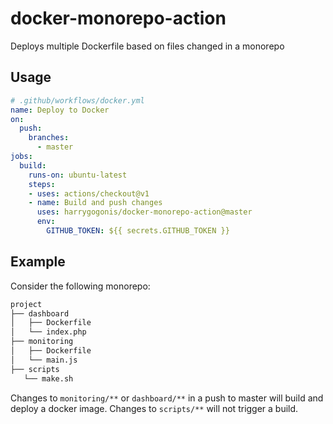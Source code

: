 # docker-monorepo-action
Deploys multiple Dockerfile based on files changed in a monorepo

## Usage
```yml
# .github/workflows/docker.yml
name: Deploy to Docker
on:
  push:
    branches:
      - master
jobs:
  build:
    runs-on: ubuntu-latest
    steps:
    - uses: actions/checkout@v1
    - name: Build and push changes
      uses: harrygogonis/docker-monorepo-action@master
      env:
        GITHUB_TOKEN: ${{ secrets.GITHUB_TOKEN }}
```

## Example

Consider the following monorepo:
```sh
project
├── dashboard
│   ├── Dockerfile
│   └── index.php
├── monitoring
│   ├── Dockerfile
│   └── main.js
├── scripts
   └── make.sh
```

Changes to `monitoring/**` or `dashboard/**` in a push to master will build and deploy a docker image.
Changes to `scripts/**` will not trigger a build.
